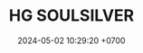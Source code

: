 ---
layout: teamCard
permalink: /team/:title.html
categories: LA2024JN  LIN2 LIN3 LIN8 LIN9
maincover: /assets/logos/BDLF.png
puntosLJMAYO24:
date: 2024-05-02 10:29:20 +0700
title: HG SOULSILVER
tag: johto042024
color: black
puntosLJ202404: 12
grupo: sur
background: '#F16C38'
cover: /assets/ver.png
team: HG-SOULSILVER
ID: HGSS
status: <i class="fa-soLINd fa-check"></i>
#PARTIDO 1
puntos: 14
pj: 6
j1: RONDA 1
p1: GOLD S
pp1: HGSS
r1: 
bg1: rock
rr1: 
pt1: 0
pj1: 0

#PARTIDO 2
j2: RONDA 2
p2: HGSS
pp2: P1
bg2: rock
r2: 0
rr2: 4 
pt2: 0
pj2: 1
#PARTIDO 3
j3: RONDA 3
p3: HGSS
pp3: SSI
bg3: rock
r3: 0
rr3: 4
pt3: 0
pj3: 0
#PARTIDO 4
j4: RONDA 4
p4: IL
pp4: HGSS
bg4: rock
r4: 
rr4:
pt4: 0
pj4: 0
#PARTIDO 5
j5: RONDA 5
p5: GOD G
pp5: HGSS
bg5: rock
r5: 0
rr5: 4
pt5: 4
pj5: 1
#PARTIDO 6
j6: RONDA 6
p6: GOLD V
pp6: HGSS
bg6: rock
r6: 
rr6: 
pt6: 0
pj6: 0
#PARTIDO 7
j7: RONDA 7
p7: HGHG
pp7: HGSS
bg7: rock
r7: 1
rr7: 3
pt7: 3
pj7: 1
#PARTIDO 8
j8: RONDA 8
p8:  HGSS
pp8: RN
bg8: rock
rr8: 
r8: 
pt8: 0
pj8: 0
#PARTIDO 9
j9: RONDA 9
p9:  HGSS
pp9: TSF
bg9: rock
r9: 3
rr9: 1
pt9: 3
pj9: 1
#PARTIDO 10
j10: RONDA 10
p10: BNT
pp10: HG SS
bg10: rock
r10: 3
rr10: 1
pt10: 1
pj10: 1
#PARTIDO 11
j11: RONDA 11
p11: GOD O
pp11: HGSS
bg11: rock
r11: 1
rr11: 3
pt11: 3
pj11: 1
stream: <i class="fa-brands fa-twitch text-white"></i>
dia: 20
hora: '21:10'
---